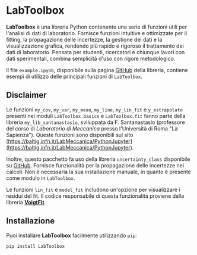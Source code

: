 # LabToolbox

**LabToolbox** è una libreria Python contenente una serie di funzioni utili per l'analisi di dati di laboratorio. Fornisce funzioni intuitive e ottimizzate per il fitting, la propagazione delle incertezze, la gestione dei dati e la visualizzazione grafica, rendendo più rapido e rigoroso il trattamento dei dati di laboratorio. Pensata per studenti, ricercatori e chiunque lavori con dati sperimentali, combina semplicità d'uso con rigore metodologico.

Il file `example.ipynb`, disponibile sulla pagina [GitHub](https://github.com/giusesorrentino/LabToolbox) della libreria, contiene esempi di utilizzo delle principali funzioni di `LabToolbox`.

## Disclaimer

Le funzioni `my_cov`, `my_var`, `my_mean`, `my_line`, `my_lin_fit` e `y_estrapolato` presenti nei moduli `LabToolbox.basics` e `LabToolbox.fit` fanno parte della libreria `my_lib_santanastasio`, sviluppata da F. Santanastasio (professore del corso di *Laboratorio di Meccanica* presso l'Università di Roma "La Sapienza"). Queste funzioni sono disponibili sul sito [https://baltig.infn.it/LabMeccanica/PythonJupyter](https://baltig.infn.it/LabMeccanica/PythonJupyter).

Inoltre, questo pacchetto fa uso della libreria `uncertainty_class` disponibile su [GitHub](https://github.com/yiorgoskost/Uncertainty-Propagation/tree/master). Fornisce funzionalità per la propagazione delle incertezze nei calcoli. Non è necessaria la sua installazione manuale, in quanto è presente come modulo in `LabToolbox`.

Le funzioni `lin_fit` e `model_fit` includono un'opzione per visualizzare i residui del fit. Il codice responsabile di questa funzionalità proviene dalla libreria [**VoigtFit**](https://github.com/jkrogager/VoigtFit).

## Installazione

Puoi installare **LabToolbox** facilmente utilizzando `pip`:

```bash
pip install LabToolbox
